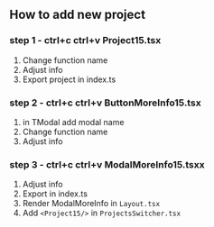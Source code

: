 ## How to add new project

### step 1 - ctrl+c ctrl+v Project15.tsx

1. Change function name
2. Adjust info
3. Export project in index.ts

### step 2 - ctrl+c ctrl+v ButtonMoreInfo15.tsx

1. in TModal add modal name
2. Change function name
3. Adjust info

### step 3 - ctrl+c ctrl+v ModalMoreInfo15.tsxx

1. Adjust info
2. Export in index.ts
3. Render ModalMoreInfo in `Layout.tsx`
4. Add `<Project15/>` in `ProjectsSwitcher.tsx`
